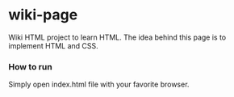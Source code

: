 # wiki-page

Wiki HTML project to learn HTML.
The idea behind this page is to implement HTML and CSS.

### How to run

Simply open index.html file with your favorite browser.
